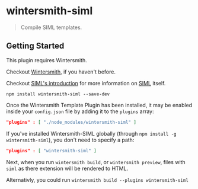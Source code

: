 # wintersmith-siml
> Compile SIML templates.

## Getting Started
This plugin requires Wintersmith.

Checkout [Wintersmith](http://jnordberg.github.io/wintersmith/), if you haven't before.

Checkout [SIML's introduction](https://github.com/padolsey/SIML/wiki/101---Introduction) for more information on [SIML](https://github.com/padolsey/SIML) itself.

```shell
npm install wintersmith-siml --save-dev
```

Once the Wintersmith Template Plugin has been installed, it may be enabled inside your `config.json` file by adding it to the `plugins` array:

```json
"plugins" : [ "./node_modules/wintersmith-siml" ]
```

If you've installed Wintersmith-SIML globally (through `npm install -g wintersmith-siml`), you don't need to specify a path:

```json
"plugins" : [ "wintersmith-siml" ]
```

Next, when you run `wintersmith build`, or `wintersmith preview`, files with `siml` as there extension will be rendered to HTML.

Alternativly, you could run `wintersmith build --plugins wintersmith-siml`
